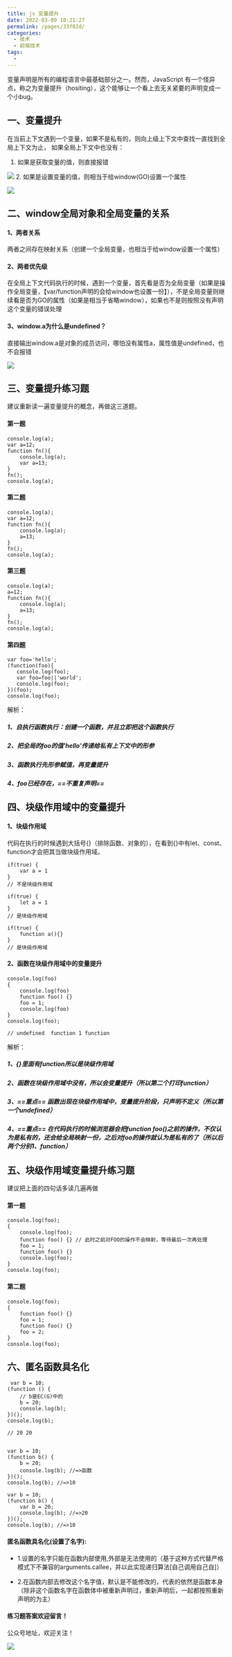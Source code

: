 ```yaml
---
title: js 变量提升
date: 2022-03-09 10:21:27
permalink: /pages/33f02d/
categories:
  - 技术
  - 前端技术
tags:
  - 
---
```

变量声明是所有的编程语言中最基础部分之一。然而，JavaScript 有一个怪异点，称之为变量提升（hositing），这个能够让一个看上去无关紧要的声明变成一个小bug。
## 一、变量提升

在当前上下文遇到一个变量，如果不是私有的，则向上级上下文中查找一直找到全局上下文为止， 如果全局上下文中也没有：

1. 如果是获取变量的值，则直接报错

![](https://user-gold-cdn.xitu.io/2020/7/16/17357a62d5c6fac5?w=949&h=337&f=png&s=26266)
2. 如果是设置变量的值，则相当于给window(GO)设置一个属性

![](https://user-gold-cdn.xitu.io/2020/7/16/17357a604d2fdb8a?w=855&h=287&f=png&s=24127)
 

## 二、window全局对象和全局变量的关系

#### 1、两者关系
两者之间存在映射关系（创建一个全局变量，也相当于给window设置一个属性）

#### 2、两者优先级
在全局上下文代码执行的时候，遇到一个变量，首先看是否为全局变量（如果是操作全局变量，【var/function声明的会给window也设置一份】），不是全局变量则继续看是否为GO的属性（如果是相当于省略window），如果也不是则按照没有声明这个变量的错误处理

#### 3、window.a为什么是undefined？
直接输出window.a是对象的成员访问，哪怕没有属性a，属性值是undefined，也不会报错

![](https://user-gold-cdn.xitu.io/2020/7/16/17357a786535ffcf?w=995&h=326&f=png&s=21210)


## 三、变量提升练习题

建议重新读一遍变量提升的概念，再做这三道题。

#### 第一题
    console.log(a); 
    var a=12; 
    function fn(){
        console.log(a); 
        var a=13;   
    }
    fn();   
    console.log(a);

#### 第二题
    console.log(a); 
    var a=12;
    function fn(){
        console.log(a);
        a=13;
    }
    fn();
    console.log(a);
    
#### 第三题
    console.log(a);
    a=12;
    function fn(){
        console.log(a);
        a=13;   
    }
    fn();
    console.log(a);
    

#### 第四题
    
    var foo='hello'; 
    (function(foo){
       console.log(foo);
       var foo=foo||'world';
       console.log(foo);
    })(foo);
    console.log(foo);
    
 解析：  
##### 1、自执行函数执行：创建一个函数，并且立即把这个函数执行

##### 2、把全局的foo的值'hello'传递给私有上下文中的形参 

##### 3、函数执行先形参赋值，再变量提升

##### 4、foo已经存在，==不重复声明==

## 四、块级作用域中的变量提升
    
#### 1、块级作用域
    
代码在执行的时候遇到大括号{}（排除函数、对象的），在看到{}中有let、const、function才会把其当做块级作用域。
    
    if(true) {
        var a = 1
    }
    // 不是块级作用域
    
    if(true) {
        let a = 1
    }
    // 是块级作用域
    
    if(true) {
        function a(){}
    }
    // 是块级作用域
    
#### 2、函数在块级作用域中的变量提升
    
    console.log(foo)
    {
        console.log(foo)
        function foo() {}
        foo = 1;
        console.log(foo)
    }
    console.log(foo);
    
    // undefined  function 1 function

解析：   
#####  1、{}里面有function所以是块级作用域
#####  2、函数在块级作用域中没有，所以会变量提升（所以第二个打印function）
#####  3、==重点== 函数出现在块级作用域中，变量提升阶段，只声明不定义（所以第一个undefined）
#####  4、==重点== 在代码执行的时候浏览器会把function foo()之前的操作，不仅认为是私有的，还会给全局映射一份，之后对foo的操作就认为是私有的了（所以后两个分别1、function）

## 五、块级作用域变量提升练习题

建议把上面的四句话多读几遍再做
#### 第一题   
    
    console.log(foo);
    {
        console.log(foo);
        function foo() {} // 此时之前对FOO的操作不会映射，等待最后一次再处理
        foo = 1;
        function foo() {}
        console.log(foo);
    }
    console.log(foo);   
        
#### 第二题
    
    console.log(foo);
    {
        function foo() {}
        foo = 1;
        function foo() {}
        foo = 2;
    }
    console.log(foo);
    
## 六、匿名函数具名化
    
     var b = 10;
    (function () {
    	// b是EC(G)中的
    	b = 20;
    	console.log(b);
    })();
    console.log(b); 
    
    // 20 20 
    
    
    var b = 10;
    (function b() {
    	b = 20;
    	console.log(b); //=>函数
    })();
    console.log(b); //=>10 
    
    var b = 10;
    (function b() {
    	var b = 20;
    	console.log(b); //=>20
    })();
    console.log(b); //=>10  
    
#### 匿名函数具名化(设置了名字):
    
* 1.设置的名字只能在函数内部使用,外部是无法使用的（基于这种方式代替严格模式下不兼容的arguments.callee，并以此实现递归算法[自己调用自己自]）

* 2.在函数内部去修改这个名字值，默认是不能修改的，代表的依然是函数本身（除非这个函数名字在函数体中被重新声明过，重新声明后，一起都按照重新声明的为主）

#### 练习题答案欢迎留言！

公众号地址，欢迎关注！

![](https://user-gold-cdn.xitu.io/2020/7/16/17357b700e8534af?w=344&h=344&f=jpeg&s=8150)
